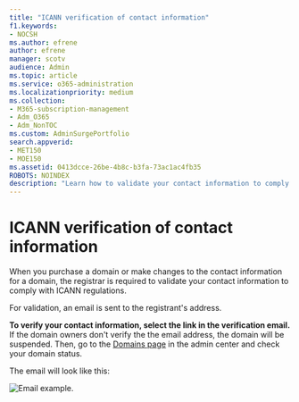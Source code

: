 ```yaml
---
title: "ICANN verification of contact information"
f1.keywords:
- NOCSH
ms.author: efrene
author: efrene
manager: scotv
audience: Admin
ms.topic: article
ms.service: o365-administration
ms.localizationpriority: medium
ms.collection:
- M365-subscription-management
- Adm_O365
- Adm_NonTOC
ms.custom: AdminSurgePortfolio
search.appverid:
- MET150
- MOE150
ms.assetid: 0413dcce-26be-4b8c-b3fa-73ac1ac4fb35
ROBOTS: NOINDEX
description: "Learn how to validate your contact information to comply with ICANN regulations."
---
```


# ICANN verification of contact information

When you purchase a domain or make changes to the contact information for a domain, the registrar is required to validate your contact information to comply with ICANN regulations.

For validation, an email is sent to the registrant's address.

 **To verify your contact information, select the link in the verification email.** If the domain owners don't verify the the email address, the domain will be suspended. Then, go to the [Domains page](https://admin.microsoft.com/adminportal/home?ref=Domains) in the admin center and check your domain status.

The email will look like this:

![Email example.](../../media/8bf27c08-510c-4d49-b152-8d047d038f1f.jpg)


